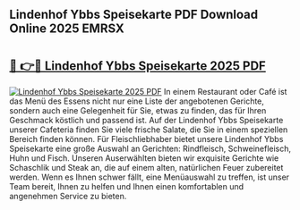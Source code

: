 ## Lindenhof Ybbs Speisekarte PDF Download Online 2025 EMRSX

# <h2><a href="http://gccqsz.nevu.top/?p=Lindenhof+Ybbs+Speisekarte">🔗 👉🔴 Lindenhof Ybbs Speisekarte 2025 PDF</a></h2>

[![Lindenhof Ybbs Speisekarte 2025 PDF](https://i.imgur.com/dBaPXMq.png)](http://gccqsz.nevu.top/?p=Lindenhof+Ybbs+Speisekarte)
In einem Restaurant oder Café ist das Menü des Essens nicht nur eine Liste der angebotenen Gerichte, sondern auch eine Gelegenheit für Sie, etwas zu finden, das für Ihren Geschmack köstlich und passend ist. Auf der Lindenhof Ybbs Speisekarte unserer Cafeteria finden Sie viele frische Salate, die Sie in einem speziellen Bereich finden können. Für Fleischliebhaber bietet unsere Lindenhof Ybbs Speisekarte eine große Auswahl an Gerichten: Rindfleisch, Schweinefleisch, Huhn und Fisch. Unseren Auserwählten bieten wir exquisite Gerichte wie Schaschlik und Steak an, die auf einem alten, natürlichen Feuer zubereitet werden. Wenn es Ihnen schwer fällt, eine Menüauswahl zu treffen, ist unser Team bereit, Ihnen zu helfen und Ihnen einen komfortablen und angenehmen Service zu bieten.
